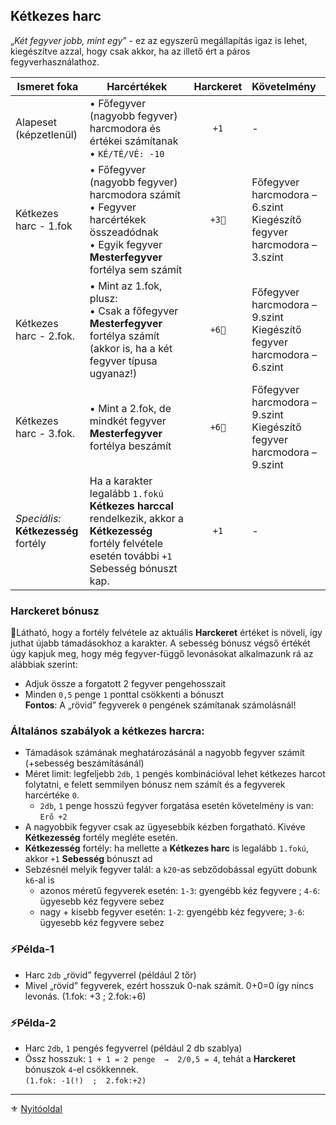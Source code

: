 ## Kétkezes harc

„_Két fegyver jobb, mint egy_” - ez az egyszerű megállapítás igaz is lehet, kiegészítve azzal, hogy csak akkor, ha az illető ért a páros fegyverhasználathoz.

| **Ismeret foka** | **Harcértékek** | **Harckeret** | **Követelmény** |
|--------------------------|-------------------------------------------------------------------|:---------:|:---------------------------------------------|
|Alapeset<br/>(képzetlenül)| • Főfegyver (nagyobb fegyver) harcmodora és értékei számítanak<br/>• `KÉ/TÉ/VÉ: -10`                                                                                 | `+1`  | - |
|Kétkezes harc - 1.fok     | • Főfegyver (nagyobb fegyver) harcmodora számít<br/> • Fegyver harcértékek összeadódnak<br/> • Egyik fegyver **Mesterfegyver** fortélya sem számít                       | `+3🔆` | Főfegyver harcmodora – 6.szint<br/>Kiegészítő fegyver harcmodora – 3.szint |
|Kétkezes harc - 2.fok.    | • Mint az 1.fok, plusz:<br/> • Csak a főfegyver **Mesterfegyver** fortélya számít<br/> (akkor is, ha a két fegyver típusa ugyanaz!)                                  | `+6🔆` | Főfegyver harcmodora – 9.szint<br/>Kiegészítő fegyver harcmodora – 6.szint |
|Kétkezes harc - 3.fok.    | • Mint a 2.fok, de mindkét fegyver **Mesterfegyver** fortélya beszámít                                                                                               | `+6🔆` | Főfegyver harcmodora – 9.szint<br/>Kiegészítő fegyver harcmodora – 9.szint |
|_Speciális:_<br/>**Kétkezesség** fortély | Ha a karakter legalább `1.fokú` **Kétkezes harccal** rendelkezik, akkor a **Kétkezesség** fortély felvétele esetén további `+1` Sebesség bónuszt kap. | `+1`  | - |


### Harckeret bónusz

🔆Látható, hogy a fortély felvétele az aktuális **Harckeret** értéket is növeli, így juthat újabb támadásokhoz a karakter. A sebesség bónusz végső értékét úgy kapjuk meg, hogy még fegyver-függő levonásokat alkalmazunk rá az alábbiak szerint:
- Adjuk össze a forgatott 2 fegyver pengehosszait
- Minden `0,5` penge `1` ponttal csökkenti a bónuszt\
**Fontos**: A „rövid” fegyverek `0` pengének számítanak számolásnál!

### Általános szabályok a kétkezes harcra:
- Támadások számának meghatározásánál a nagyobb fegyver számít (+sebesség beszámításánál)
- Méret limit: legfeljebb `2db`, `1` pengés kombinációval lehet kétkezes harcot folytatni, e felett semmilyen bónusz nem számít és a fegyverek harcértéke `0`.
    - `2db`, `1` penge hosszú fegyver forgatása esetén követelmény is van: `Erő +2`
- A nagyobbik fegyver csak az ügyesebbik kézben forgatható. Kivéve **Kétkezesség** fortély megléte esetén.
- **Kétkezesség** fortély: ha mellette a **Kétkezes harc** is legalább `1.fokú`, akkor `+1` **Sebesség** bónuszt ad
- Sebzésnél melyik fegyver talál: a `k20`-as sebződobással együtt dobunk `k6`-al is
    - azonos méretű fegyverek esetén: `1-3`: gyengébb kéz fegyvere ; `4-6`: ügyesebb kéz fegyvere sebez
    - nagy + kisebb fegyver esetén: `1-2`: gyengébb kéz fegyvere; `3-6`: ügyesebb kéz fegyvere sebez

### ⚡Példa-1
- Harc `2db` „rövid” fegyverrel (például 2 tőr)
- Mivel „rövid” fegyverek, ezért hosszuk 0-nak számít. 0+0=0 így nincs levonás. (1.fok: +3 ; 2.fok:+6)

### ⚡Példa-2
- Harc `2db`, `1` pengés fegyverrel (például 2 db szablya)
- Össz hosszuk: `1 + 1 = 2 penge  →  2/0,5 = 4`, tehát a **Harckeret** bónuszok `4`-el csökkennek.\
`(1.fok: -1(!)  ;  2.fok:+2)`

---

⚜️ [Nyitóoldal](start.md#6-harcrendszer-%EF%B8%8F)
